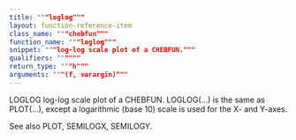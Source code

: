```yaml
---
title: """loglog"""
layout: function-reference-item
class_name: """chebfun"""
function_name: """loglog"""
snippet: """log-log scale plot of a CHEBFUN."""
qualifiers: """"""
return_type: """h"""
arguments: """(f, varargin)"""
---
```


 LOGLOG  log-log scale plot of a CHEBFUN.
    LOGLOG(...) is the same as PLOT(...), except a logarithmic (base 10) scale
    is used for the X- and Y-axes.
 
  See also PLOT, SEMILOGX, SEMILOGY.
